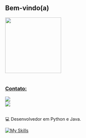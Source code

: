 ## Bem-vindo(a)
<div>
   <a href="https://github.com/LVMdS">
   <img height="180em" src="https://github-readme-stats.vercel.app/api?username=LVMdS&show_icons=true&theme=tokyonight&include_all_commits=true&count_private=true"/>
      <br>
      <br>
   


 
  ### Contato:

 
<div> 
  <a href="https://www.linkedin.com/in/leonardo-vinicius-martins-de-souza-607560146/" target="_blank"><img src="[![My Skills](https://skillicons.dev/icons?i=linkedin&theme=dark&perline=15)](https://skillicons.dev)" target="_blank"></a> 
</div>
<div> 
  <a href="https://www.instagram.com/lvms1992" target="_blank"><img src="https://img.shields.io/badge/-LinkedIn-%230077B5?style=for-the-badge&logo=linkedin&logoColor=white" target="_blank"></a> 
</div>
</br>

💻 Desenvolvedor em Python e Java.

[![My Skills](https://skillicons.dev/icons?i=python,java,vscode,windows,linux&theme=dark&perline=15)](https://skillicons.dev)
